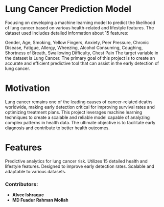 # Lung Cancer Prediction Model

Focusing on developing a machine learning model to predict the likelihood of lung cancer based on various health-related and lifestyle features. The dataset used includes detailed information about 15 features:

Gender, Age, Smoking, Yellow Fingers, Anxiety, Peer Pressure, Chronic Disease, Fatigue, Allergy, Wheezing, Alcohol Consuming, Coughing, Shortness of Breath, Swallowing Difficulty, Chest Pain
The target variable in the dataset is Lung Cancer. The primary goal of this project is to create an accurate and efficient predictive tool that can assist in the early detection of lung cancer.

# Motivation
Lung cancer remains one of the leading causes of cancer-related deaths worldwide, making early detection critical for improving survival rates and optimizing treatment plans. This project leverages machine learning techniques to create a scalable and reliable model capable of analyzing complex patterns in health data. The ultimate objective is to facilitate early diagnosis and contribute to better health outcomes.

# Features
Predictive analytics for lung cancer risk.
Utilizes 15 detailed health and lifestyle features.
Designed to improve early detection rates.
Scalable and adaptable to various datasets.

### Contributors:  
- **Alvee Ishraque**  
- **MD Fuadur Rahman Mollah** 
